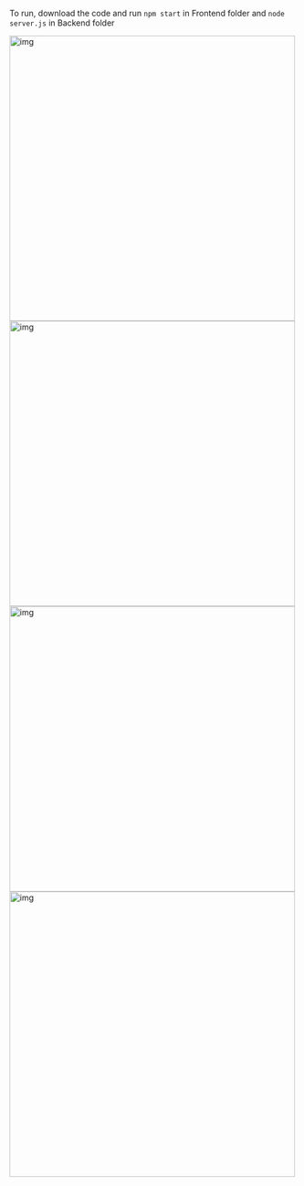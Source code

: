 To run, download the code and run `npm start` in Frontend folder and `node server.js` in Backend folder

<img src="https://github.com/user-attachments/assets/de1cf71f-8569-4610-8ba1-37b2a7a8e203" alt="img" width="500">

<img src="https://github.com/user-attachments/assets/0acb3399-cd5d-4f6b-9ee2-6100efaec1ca" alt="img" width="500">

<img src="https://github.com/user-attachments/assets/d9cdcc40-ea3f-49d4-a9e1-db3c92357b77" alt="img" width="500">

<img src="https://github.com/user-attachments/assets/57a21c35-2546-4351-ad94-3051a68f29eb" alt="img" width="500">
